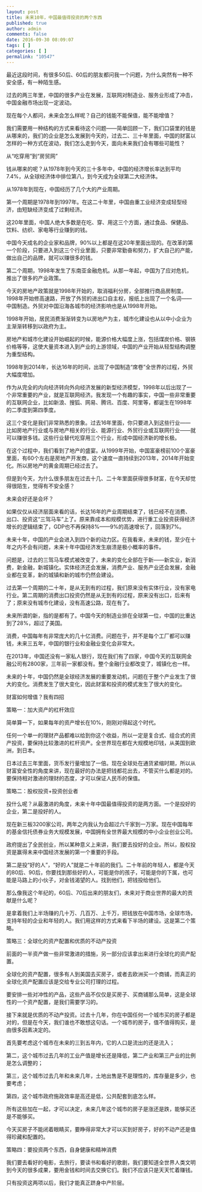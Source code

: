 ```yaml
---
layout: post
title: 未来10年，中国最值得投资的两个东西
published: true
author: admin
comments: false
date: 2016-09-30 08:09:07
tags: [ ]
categories: [ ]
permalink: "10547"
---
```

最近这段时间，有很多50后、60后的朋友都问我一个问题，为什么突然有一种不安全感，有一种陌生感。

过去的两三年里，中国的很多产业在发展，互联网对制造业、服务业形成了冲击，中国金融市场出现一定波动。

现在每个人都问，未来会怎么样呢？自己的钱能不能保值，能不能增值？

我们需要用一种结构的方式来看待这个问题——简单回顾一下，我们口袋里的钱是从哪来的，我们的企业是怎么发展到今天的，过去二、三十年里面，中国的财富以怎样的一种方式在波动，我们怎么走到今天，面向未来我们会有哪些可能性？

从“吃穿用”到“房贸网”

钱从哪来的呢？从1978年到今天的三十多年中，中国的经济增长率达到平均7.4%，从全球经济体中排位第八，到今天成为全球第二大经济体。

从1978年到现在，中国经历了几个大的产业周期。

第一个周期是1978年到1997年。在这二十年里，中国由重工业经济变成轻型经济，由短缺经济变成了过剩经济。

这20年里面，中国人绝大多数是在吃、穿、用这三个方面，通过食品、保健品、饮料、纺织、家电等行业赚到的钱。

中国今天成名的企业家和品牌，90%以上都是在这20年里面出现的。在改革的第一个阶段，只要进入到这三个行业里面，只要非常勤奋和努力，扩大自己的产能，做出自己的品牌，就可以赚很多的钱。

第二个周期，1998年发生了东南亚金融危机。从那一年起，中国为了应对危机，推出了很多的产业政策。

今天的房地产政策就是1998年开始的，取消福利分房，全部推行商品房制度。1998年开始修高速路，开放了外贸的进出口自主权，报纸上出现了一个名词——中国制造。外贸对中国沿海各城市的经济影响也是从1998年开始。

1998年开始，居民消费渐渐转变为以房地产为主，城市化建设也从以中小企业为主渐渐转移到以政府为主。

房地产和城市化建设开始崛起的时候，能源价格大幅度上涨，包括煤炭价格、钢铁价格等等，这使大量资本进入到产业的上游领域，中国的产业开始从轻型结构调整为重型结构。

1998年到2014年，长达16年的时间，出现了中国制造“席卷”全世界的过程，外贸大幅度增加。

作为从完全的内向经济转向外向经济发展的新型经济模型，1998年以后出现了一个非常重要的产业，就是互联网经济。我发现一个有趣的事实，中国一些非常重要的互联网企业，比如新浪、搜狐、网易、腾讯、百度、阿里等，都诞生在1998年的二季度到第四季度。

这三个变化是我们非常熟悉的景象。过去16年里面，你只要进入到这些行业——比如房地产行业或与房地产相关的行业、能源行业、外贸行业或互联网行业——就可以赚很多钱。这些行业替代吃穿用三个行业，形成中国经济新的增长极。

在这个过程中，我们看到了地产的盛宴。从1999年开始，中国富豪榜前100个富豪里面，有60个左右是房地产开发商，这个速度一直持续到2013年，2014年开始变化。所以房地产的黄金周期已经过去了。

但是到今天，为什么很多朋友在过去十几、二十年里面获得很多财富，在今天却觉得很陌生，觉得有不安全感？

未来会好还是会坏？

如果仅仅从经济层面来看的话，长达16年的产业周期结束了，钱已经不在消费、出口、投资这“三驾马车”上了。原来靠成本和规模优势，进行重工业投资获得经济增长的逻辑结束了，GDP也不再保持8%——9%的高速增长了，回落到7%。

未来十年，中国的产业会进入到四个新的动力区。在我看来，未来的钱，至少在十年之内不会有问题，未来十年中国经济发生崩溃是极小概率的事件。

问题是，过去的三驾马车模式被改变了，未来的变化全部在于新——新实业，新消费，新金融，新城镇化。实体经济还会发展，消费产业、服务产业还会发展，金融业都在变革，新的城镇和新的城市仍然会建设。

过去第一个周期的二十年，是从无到有的过程，我们原来没有实体行业，没有家电行业。第二周期的消费出口投资仍然是从无到有的过程，原来没有出口，后来有了；原来没有城市化建设，没有高速公路，现在有了。

未来所谓的新，指的是都有了。中国今天的制造业排在全球第一位，中国的比重达到了28%，超过了美国。

消费，中国每年有非常庞大的几十亿消费。问题在于，并不是每个工厂都可以赚钱，未来三五年，中国的银行业和金融业变化会非常大。

在2013年，中国还没有一家私人银行，现在我们有了四家，中国今天的互联网金融公司有2800家，三年前一家都没有。整个金融行业都改变了，城镇化也一样。

未来的十年，中国仍然是全球经济发展的重要发动机，问题在于整个产业发生了很大的变化。消费发生了很大变化，因此财富和投资的模式发生了很大的变化。

财富如何增值？我有四招

策略一：加大资产的杠杆效应

简单算一下，如果每年的资产增长在10%，刚刚对得起这个时代。

任何一个单一的理财产品都难以给到你这个收益，所以一定是复合式、组合式的资产投资，要保持比较激进的杠杆资产。全世界现在都在大规模地印钱，从美国到欧洲，到日本。

日本过去三年里面，货币发行量增加了一倍。现在全球处在通货紧缩时期，所以从财富安全性的角度来讲，现在最好的办法是把钱都花出去，不管买什么都是对的。要保持相对激进的理财的态度，才可以保证人民币的保值。

策略二：股权投资+投资创业者

投什么呢？从最激进的角度，未来十年中国最值得投资的是两方面。一个是投好的企业，第二是投好的人。

现在新三板3200家公司，两年之内我认为会超过六千家到一万家。现在中国每年的基金信托债券业务大规模发展，中国拥有全世界最大规模的中小企业创业公司。

政府提出了全民创业，所以某种意义上来讲，我们要去投好的企业。所以，股权投资是赢得未来中国经济发展的第一个重要的手段。

第二是投“好的人”，“好的人”就是二十年前的我们。二十年前的年轻人，都是今天的80后、90后，你要找到那些好的人，可能是你的孩子，可能是你的下属，也可能是马路上的小伙子，对金钱渴望的人。找到他们，把钱投给他们。

那么像我这个年纪的，60后、70后出来的朋友们，未来对于商业世界的最大的贡献是什么呢？

是拿着我们上半场赚的几十万、几百万、上千万，把钱放在中国市场，全球市场，支持年轻的企业和年轻的人。我们用这样的方式来看下半场的建设。这是第二个策略。

策略三：全球化的资产配置和优质的不动产投资

前面的一半资产做一些非常激进的措施，另一部分应该拿出来进行全球化的资产配置。

全球化的资产配置，很多有人到美国去买房子，或者去欧洲买一个商铺，而真正的全球化资产配置应该是交给专业公司打理的过程。

要安排一些对冲性的产品，这些产品不仅仅是买房子、买商铺那么简单，这是全球性的一个资产配置，是我们需要学习的。

接下来就是优质的不动产投资。过去十几年，你在中国任何一个城市买的房子都是对的，但是在今天，我们谁也不敢想这句话。一个城市的房子，值不值得购买，是由很多因素决定的。

首先要考虑这个城市在未来的三到五年内，它的人口是流出的还是流入；

第二，这个城市过去几年的工业产值是增长还是降低，第二产业和第三产业的比例是怎么调整的；

第三，这个城市过去几年和未来几年，土地出售是不是理性的，库存量是多少，也要考虑；

第四，这个城市政府施政效率是高还是低，公共配套到底怎么样。

所有这些加在一起，才可以决定，未来几年这个城市的房子是涨还是跌，能够买还是不能够买。

今天买房子不能闭着眼睛买，要睁得非常大才可以买到好房子，好的不动产还是值得珍藏和配置的。

策略四：要投资两个东西，自身健康和精神消费

我们要去看好的电影，去旅行，要读书和看好的歌剧，我们要知道全世界人类文明到今天的很多成果，要用金钱和时间去交换它们。我们不应该只是天天忙着赚钱。

只有投资这两项以后，我们才能真正跻身中产阶层。
